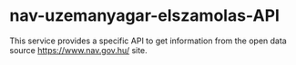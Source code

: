 # nav-uzemanyagar-elszamolas-API
This service provides a specific API to get information  from the open data source https://www.nav.gov.hu/ site.
